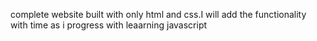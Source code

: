 complete website built with only html and css.I will add the functionality with time as i progress with leaarning javascript
